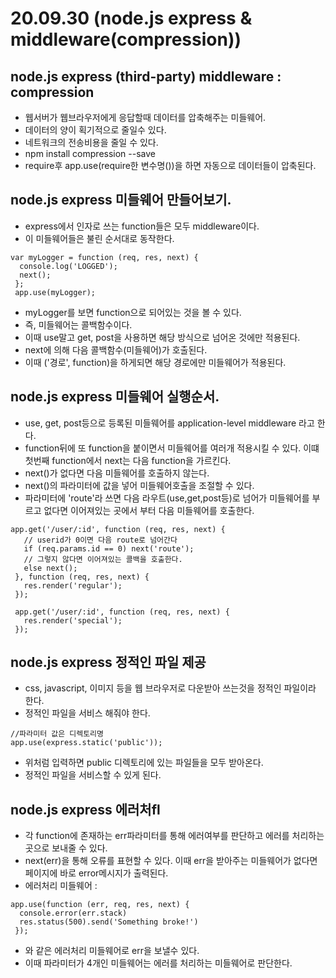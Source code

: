 # 20.09.30 (node.js express & middleware(compression))

## node.js express (third-party) middleware : compression
 * 웹서버가 웹브라우저에게 응답할때 데이터를 압축해주는 미들웨어.
 * 데이터의 양이 획기적으로 줄일수 있다.
 * 네트워크의 전송비용을 줄일 수 있다.
 * npm install compression --save
 * require후 app.use(require한 변수명())을 하면 자동으로 데이터들이 압축된다.

## node.js express 미들웨어 만들어보기.
 * express에서 인자로 쓰는 function들은 모두 middleware이다.
 * 이 미들웨어들은 불린 순서대로 동작한다.
 ```nodejs
 var myLogger = function (req, res, next) {
   console.log('LOGGED');
   next();
  };
  app.use(myLogger);
 ```
 * myLogger를 보면 function으로 되어있는 것을 볼 수 있다.
 * 즉, 미들웨어는 콜백함수이다.
 * 이때 use말고 get, post을 사용하면 해당 방식으로 넘어온 것에만 적용된다.
 * next에 의해 다음 콜백함수(미들웨어)가 호출된다.
 * 이때 ('경로', function)을 하게되면 해당 경로에만 미들웨어가 적용된다.


## node.js express 미들웨어 실행순서.
 * use, get, post등으로 등록된 미들웨어를 application-level middleware 라고 한다.
 * function뒤에 또 function을 붙이면서 미들웨어를 여러개 적용시킬 수 있다. 이떄 첫번째 function에서 next는 다음 function을 가르킨다.
 * next()가 없다면 다음 미들웨어를 호출하지 않는다.
 * next()의 파라미터에 값을 넣어 미들웨어호출을 조절할 수 있다.
 * 파라미터에 'route'라 쓰면 다음 라우트(use,get,post등)로 넘어가 미들웨어를 부르고 없다면 이어져있는 곳에서 부터 다음 미들웨어를 호출한다.
 ```nodejs
 app.get('/user/:id', function (req, res, next) {
    // userid가 0이면 다음 route로 넘어간다
    if (req.params.id == 0) next('route');
    // 그렇지 않다면 이어져있는 콜백을 호출한다.
    else next();
  }, function (req, res, next) {
    res.render('regular');
  });

  app.get('/user/:id', function (req, res, next) {
    res.render('special');
  });
 ```

## node.js express 정적인 파일 제공
 * css, javascript, 이미지 등을 웹 브라우저로 다운받아 쓰는것을 정적인 파일이라 한다.
 * 정적인 파일을 서비스 해줘야 한다.
 ```nodejs
 //파라미터 값은 디렉토리명
 app.use(express.static('public'));
 ```
 * 위처럼 입력하면 public 디렉토리에 있는 파일들을 모두 받아온다.
 * 정적인 파일을 서비스할 수 있게 된다.

## node.js express 에러처fl
 * 각 function에 존재하는 err파라미터를 통해 에러여부를 판단하고 에러를 처리하는 곳으로 보내줄 수 있다.
 * next(err)을 통해 오류를 표현할 수 있다. 이때 err을 받아주는 미들웨어가 없다면 페이지에 바로 error메시지가 출력된다.
 * 에러처리 미들웨어 :
 ```nodejs
 app.use(function (err, req, res, next) {
   console.error(err.stack)
   res.status(500).send('Something broke!')
  });
 ```
 * 와 같은 에러처리 미들웨어로 err을 보낼수 있다.
 * 이때 파라미터가 4개인 미들웨어는 에러를 처리하는 미들웨어로 판단한다.
